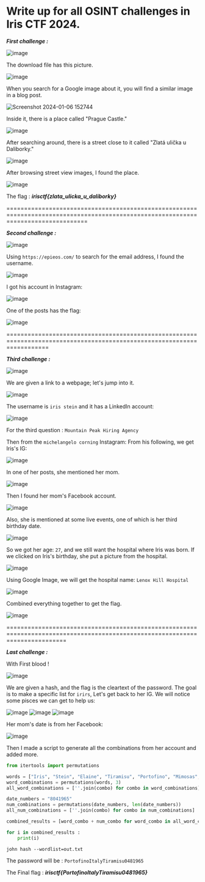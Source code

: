 # Write up for all OSINT challenges in Iris CTF 2024.
***First challenge :***


![image](https://github.com/Yazan03/Priv/assets/94278827/3593cfd4-76b4-4a8b-9652-a0a1f1255db0)

The download file has this picture.

![image](https://github.com/Yazan03/Priv/assets/94278827/b7a36d3a-e910-4b31-9bcb-adb4d8881db4)

When you search for a Google image about it, you will find a similar image in a blog post.  

![Screenshot 2024-01-06 152744](https://github.com/Yazan03/Priv/assets/94278827/3347e681-95c1-4ccc-b510-85df66a82090)

Inside it, there is a place called "Prague Castle."

![image](https://github.com/Yazan03/Priv/assets/94278827/2528cf22-ffbb-4cf6-95c9-d496e6363b78)

After searching around, there is a street close to it called "Zlatá ulička u Daliborky."

![image](https://github.com/Yazan03/Priv/assets/94278827/2d96a21b-99f2-473a-8520-0468db3961c4)

After browsing street view images, I found the place.

![image](https://github.com/Yazan03/Priv/assets/94278827/8ed7a253-5ca3-4b46-8b05-e8fb3e963625)

The flag : ***irisctf{zlata_ulicka_u_daliborky}***






===================================================================================================================================


***Second challenge :***

![image](https://github.com/Yazan03/Priv/assets/94278827/8fc87b0f-8b86-4949-8125-3a54c245a461)

Using ```https://epieos.com/``` to search for the email address, I found the username.

![image](https://github.com/Yazan03/Priv/assets/94278827/8db127fc-ae3d-4931-8e07-0ecc269b6165)

I got his account in Instagram: 

![image](https://github.com/Yazan03/Priv/assets/94278827/b1c187cd-b52a-4b56-b827-a63abe824256)

One of the posts has the flag:


![image](https://github.com/Yazan03/Priv/assets/94278827/7a3d21a0-a27f-4ad0-8390-94adb065f46e)






========================================================================================================================

***Third challenge :***

![image](https://github.com/Yazan03/Priv/assets/94278827/ccb91e8b-9b98-4abc-80d5-b642ecf3c521)

We are given a link to a webpage; let's jump into it.

![image](https://github.com/Yazan03/Priv/assets/94278827/ae2fe3ad-326b-4755-8731-f144afa93e63)

The username is ```iris stein``` and it has a LinkedIn account: 

![image](https://github.com/Yazan03/Priv/assets/94278827/99572c01-aefb-4a70-88d3-34f5f131820b)

For the third question : ```Mountain Peak Hiring Agency```

Then from the ```michelangelo corning``` Instagram: From his following, we get Iris's IG: 

![image](https://github.com/Yazan03/Priv/assets/94278827/018632c9-aba3-410e-83cb-0890a0ce3cf5)

In one of her posts, she mentioned her mom.

![image](https://github.com/Yazan03/Priv/assets/94278827/676f3e28-cf47-4699-9b15-fabb5f9dee9b)

Then I found her mom's Facebook account.

![image](https://github.com/Yazan03/Priv/assets/94278827/6dc6152f-5fba-4716-9cff-6f5e7d059ff7)

Also, she is mentioned at some live events, one of which is her third birthday date.

![image](https://github.com/Yazan03/Priv/assets/94278827/4c1fa3c7-0983-4574-8889-49047b1e93a2)

So we got her age: ```27```, and we still want the hospital where Iris was born. If we clicked on Iris's birthday, she put a picture from the hospital. 

![image](https://github.com/Yazan03/Priv/assets/94278827/dae74cbd-698b-4ff1-b1f8-a4863f23a539)

Using Google Image, we will get the hospital name: ```Lenox Hill Hospital```

![image](https://github.com/Yazan03/Priv/assets/94278827/a169abf4-be1a-495c-ac98-980d02658943)

Combined everything together to get the flag. 

![image](https://github.com/Yazan03/Priv/assets/94278827/5fcb1561-fe56-4e1e-833f-0a2d5ef03204)






=============================================================================================================================

***Last challenge :***

With First blood !

![image](https://github.com/Yazan03/Priv/assets/94278827/9b0611bd-7779-4cc1-b334-f402219871a8)

We are given a hash, and the flag is the cleartext of the password. The goal is to make a specific list for ```irirs```, Let's get back to her IG. We will notice some pisces we can get to help us:

![image](https://github.com/Yazan03/Priv/assets/94278827/68cfd437-394f-4e0a-b649-aec9b936f715)
![image](https://github.com/Yazan03/Priv/assets/94278827/93168130-838c-4f04-951d-a2eb8b2027da)
![image](https://github.com/Yazan03/Priv/assets/94278827/66866e4b-e4ab-4f6b-8b3b-e62ceaaeb3ac)


Her mom's date is from her Facebook: 

![image](https://github.com/Yazan03/Priv/assets/94278827/d4855dd3-1066-420d-baa3-f1b6ecf368fc)

Then I made a script to generate all the combinations from her account and added more.

```py
from itertools import permutations

words = ["Iris", "Stein", "Elaine", "Tiramisu", "Portofino", "Mimosas", "Italy"]
word_combinations = permutations(words, 3)
all_word_combinations = [''.join(combo) for combo in word_combinations]

date_numbers = "8041965"
num_combinations = permutations(date_numbers, len(date_numbers))
all_num_combinations = [''.join(combo) for combo in num_combinations]

combined_results = [word_combo + num_combo for word_combo in all_word_combinations for num_combo in all_num_combinations]

for i in combined_results :
    print(i)
```

```john hash --wordlist=out.txt```

The password will be : ```PortofinoItalyTiramisu0481965```

The Final flag : ***irisctf{PortofinoItalyTiramisu0481965}***
